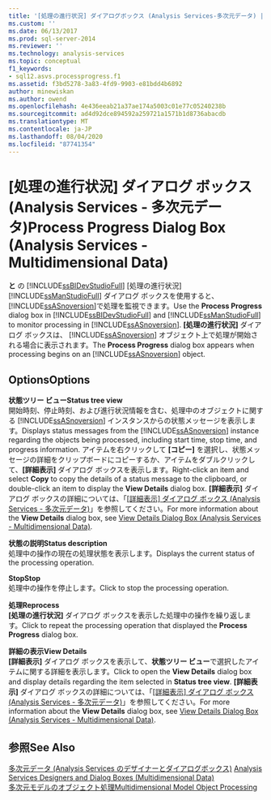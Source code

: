 ```yaml
---
title: '[処理の進行状況] ダイアログボックス (Analysis Services-多次元データ) |Microsoft Docs'
ms.custom: ''
ms.date: 06/13/2017
ms.prod: sql-server-2014
ms.reviewer: ''
ms.technology: analysis-services
ms.topic: conceptual
f1_keywords:
- sql12.asvs.processprogress.f1
ms.assetid: f3bd5278-3a83-4fd9-9903-e81bdd4b6892
author: minewiskan
ms.author: owend
ms.openlocfilehash: 4e436eeab21a37ae174a5003c01e77c05240238b
ms.sourcegitcommit: ad4d92dce894592a259721a1571b1d8736abacdb
ms.translationtype: MT
ms.contentlocale: ja-JP
ms.lasthandoff: 08/04/2020
ms.locfileid: "87741354"
---
```

# <a name="process-progress-dialog-box-analysis-services---multidimensional-data"></a><span data-ttu-id="23eaa-102">[処理の進行状況] ダイアログ ボックス (Analysis Services - 多次元データ)</span><span class="sxs-lookup"><span data-stu-id="23eaa-102">Process Progress Dialog Box (Analysis Services - Multidimensional Data)</span></span>
  <span data-ttu-id="23eaa-103">**と** の [!INCLUDE[ssBIDevStudioFull](../includes/ssbidevstudiofull-md.md)] [処理の進行状況] [!INCLUDE[ssManStudioFull](../includes/ssmanstudiofull-md.md)] ダイアログ ボックスを使用すると、 [!INCLUDE[ssASnoversion](../includes/ssasnoversion-md.md)]で処理を監視できます。</span><span class="sxs-lookup"><span data-stu-id="23eaa-103">Use the **Process Progress** dialog box in [!INCLUDE[ssBIDevStudioFull](../includes/ssbidevstudiofull-md.md)] and [!INCLUDE[ssManStudioFull](../includes/ssmanstudiofull-md.md)] to monitor processing in [!INCLUDE[ssASnoversion](../includes/ssasnoversion-md.md)].</span></span> <span data-ttu-id="23eaa-104">**[処理の進行状況]** ダイアログ ボックスは、 [!INCLUDE[ssASnoversion](../includes/ssasnoversion-md.md)] オブジェクト上で処理が開始される場合に表示されます。</span><span class="sxs-lookup"><span data-stu-id="23eaa-104">The **Process Progress** dialog box appears when processing begins on an [!INCLUDE[ssASnoversion](../includes/ssasnoversion-md.md)] object.</span></span>  
  
## <a name="options"></a><span data-ttu-id="23eaa-105">Options</span><span class="sxs-lookup"><span data-stu-id="23eaa-105">Options</span></span>  
 <span data-ttu-id="23eaa-106">**状態ツリー ビュー**</span><span class="sxs-lookup"><span data-stu-id="23eaa-106">**Status tree view**</span></span>  
 <span data-ttu-id="23eaa-107">開始時刻、停止時刻、および進行状況情報を含む、処理中のオブジェクトに関する [!INCLUDE[ssASnoversion](../includes/ssasnoversion-md.md)] インスタンスからの状態メッセージを表示します。</span><span class="sxs-lookup"><span data-stu-id="23eaa-107">Displays status messages from the [!INCLUDE[ssASnoversion](../includes/ssasnoversion-md.md)] instance regarding the objects being processed, including start time, stop time, and progress information.</span></span> <span data-ttu-id="23eaa-108">アイテムを右クリックして **[コピー]** を選択し、状態メッセージの詳細をクリップボードにコピーするか、アイテムをダブルクリックして、**[詳細表示]** ダイアログ ボックスを表示します。</span><span class="sxs-lookup"><span data-stu-id="23eaa-108">Right-click an item and select **Copy** to copy the details of a status message to the clipboard, or double-click an item to display the **View Details** dialog box.</span></span> <span data-ttu-id="23eaa-109">**[詳細表示]** ダイアログ ボックスの詳細については、「[[詳細表示] ダイアログ ボックス &#40;Analysis Services - 多次元データ&#41;](view-details-dialog-box-analysis-services-multidimensional-data.md)」を参照してください。</span><span class="sxs-lookup"><span data-stu-id="23eaa-109">For more information about the **View Details** dialog box, see [View Details Dialog Box &#40;Analysis Services - Multidimensional Data&#41;](view-details-dialog-box-analysis-services-multidimensional-data.md).</span></span>  
  
 <span data-ttu-id="23eaa-110">**状態の説明**</span><span class="sxs-lookup"><span data-stu-id="23eaa-110">**Status description**</span></span>  
 <span data-ttu-id="23eaa-111">処理中の操作の現在の処理状態を表示します。</span><span class="sxs-lookup"><span data-stu-id="23eaa-111">Displays the current status of the processing operation.</span></span>  
  
 <span data-ttu-id="23eaa-112">**Stop**</span><span class="sxs-lookup"><span data-stu-id="23eaa-112">**Stop**</span></span>  
 <span data-ttu-id="23eaa-113">処理中の操作を停止します。</span><span class="sxs-lookup"><span data-stu-id="23eaa-113">Click to stop the processing operation.</span></span>  
  
 <span data-ttu-id="23eaa-114">**処理**</span><span class="sxs-lookup"><span data-stu-id="23eaa-114">**Reprocess**</span></span>  
 <span data-ttu-id="23eaa-115">**[処理の進行状況]** ダイアログ ボックスを表示した処理中の操作を繰り返します。</span><span class="sxs-lookup"><span data-stu-id="23eaa-115">Click to repeat the processing operation that displayed the **Process Progress** dialog box.</span></span>  
  
 <span data-ttu-id="23eaa-116">**詳細の表示**</span><span class="sxs-lookup"><span data-stu-id="23eaa-116">**View Details**</span></span>  
 <span data-ttu-id="23eaa-117">**[詳細表示]** ダイアログ ボックスを表示して、**状態ツリー ビュー**で選択したアイテムに関する詳細を表示します。</span><span class="sxs-lookup"><span data-stu-id="23eaa-117">Click to open the **View Details** dialog box and display details regarding the item selected in **Status tree view**.</span></span> <span data-ttu-id="23eaa-118">**[詳細表示]** ダイアログ ボックスの詳細については、「[[詳細表示] ダイアログ ボックス &#40;Analysis Services - 多次元データ&#41;](view-details-dialog-box-analysis-services-multidimensional-data.md)」を参照してください。</span><span class="sxs-lookup"><span data-stu-id="23eaa-118">For more information about the **View Details** dialog box, see [View Details Dialog Box &#40;Analysis Services - Multidimensional Data&#41;](view-details-dialog-box-analysis-services-multidimensional-data.md).</span></span>  
  
## <a name="see-also"></a><span data-ttu-id="23eaa-119">参照</span><span class="sxs-lookup"><span data-stu-id="23eaa-119">See Also</span></span>  
 <span data-ttu-id="23eaa-120">[多次元データ &#40;Analysis Services のデザイナーとダイアログボックス&#41;](analysis-services-designers-and-dialog-boxes-multidimensional-data.md) </span><span class="sxs-lookup"><span data-stu-id="23eaa-120">[Analysis Services Designers and Dialog Boxes &#40;Multidimensional Data&#41;](analysis-services-designers-and-dialog-boxes-multidimensional-data.md) </span></span>  
 [<span data-ttu-id="23eaa-121">多次元モデルのオブジェクト処理</span><span class="sxs-lookup"><span data-stu-id="23eaa-121">Multidimensional Model Object Processing</span></span>](multidimensional-models/processing-a-multidimensional-model-analysis-services.md)  
  
  
